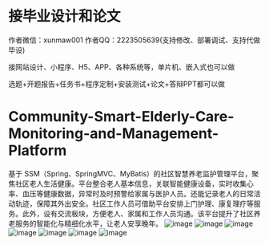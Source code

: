 # 接毕业设计和论文
作者微信：xunmaw001  作者QQ：2223505639(支持修改、部署调试、支持代做毕设)

接网站设计、小程序、H5、APP、各种系统等，单片机、嵌入式也可以做

选题+开题报告+任务书+程序定制+安装测试+论文+答辩PPT都可以做
# Community-Smart-Elderly-Care-Monitoring-and-Management-Platform
基于 SSM（Spring、SpringMVC、MyBatis）的社区智慧养老监护管理平台，聚焦社区老人生活健康。平台整合老人基本信息，关联智能健康设备，实时收集心率、血压等健康数据，异常时及时预警给家属与医护人员。还能记录老人的日常活动轨迹，保障其外出安全。社区工作人员可借助平台安排上门护理、康复理疗等服务。此外，设有交流板块，方便老人、家属和工作人员沟通。该平台提升了社区养老服务的智能化与精细化水平，让老人安享晚年。 
![image](https://github.com/user-attachments/assets/c15ee378-3b10-4d83-85e2-31c5e5859fa1)
![image](https://github.com/user-attachments/assets/60269c7d-6043-44f1-a17e-91c7ce2bc848)
![image](https://github.com/user-attachments/assets/62fb320d-4eb2-4d59-9727-c9f49ba4656f)
![image](https://github.com/user-attachments/assets/923263b2-32d6-43f9-a582-dafa8afc1c54)
![image](https://github.com/user-attachments/assets/f497256b-cbd6-4686-96a3-5c0acf8ad877)
![image](https://github.com/user-attachments/assets/c27d446a-f815-4b01-8fbd-1df077d18cde)
![image](https://github.com/user-attachments/assets/0c2bc63e-59e0-48a8-b4b9-512fdd2e102a)
